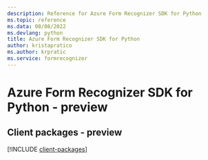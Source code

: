 ```yaml
---
description: Reference for Azure Form Recognizer SDK for Python
ms.topic: reference
ms.data: 08/08/2022
ms.devlang: python
title: Azure Form Recognizer SDK for Python
author: kristapratico
ms.author: krpratic
ms.service: formrecognizer
---
```

# Azure Form Recognizer SDK for Python - preview

## Client packages - preview
[!INCLUDE [client-packages](form-recognizer-client-index.md)]